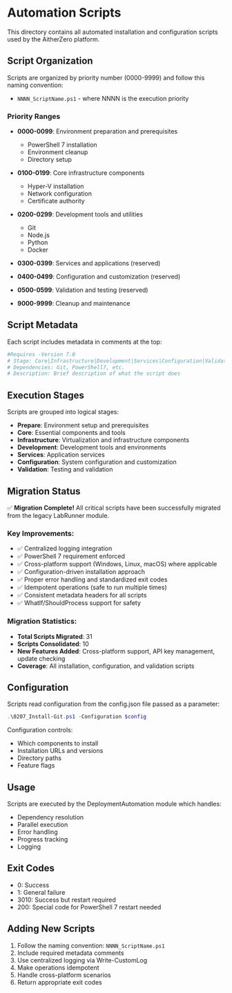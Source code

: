 # Automation Scripts

This directory contains all automated installation and configuration scripts used by the AitherZero platform.

## Script Organization

Scripts are organized by priority number (0000-9999) and follow this naming convention:
- `NNNN_ScriptName.ps1` - where NNNN is the execution priority

### Priority Ranges

- **0000-0099**: Environment preparation and prerequisites
  - PowerShell 7 installation
  - Environment cleanup
  - Directory setup
  
- **0100-0199**: Core infrastructure components
  - Hyper-V installation
  - Network configuration
  - Certificate authority
  
- **0200-0299**: Development tools and utilities
  - Git
  - Node.js
  - Python
  - Docker
  
- **0300-0399**: Services and applications (reserved)

- **0400-0499**: Configuration and customization (reserved)

- **0500-0599**: Validation and testing (reserved)

- **9000-9999**: Cleanup and maintenance

## Script Metadata

Each script includes metadata in comments at the top:
```powershell
#Requires -Version 7.0
# Stage: Core|Infrastructure|Development|Services|Configuration|Validation
# Dependencies: Git, PowerShell7, etc.
# Description: Brief description of what the script does
```

## Execution Stages

Scripts are grouped into logical stages:
- **Prepare**: Environment setup and prerequisites
- **Core**: Essential components and tools
- **Infrastructure**: Virtualization and infrastructure components
- **Development**: Development tools and environments
- **Services**: Application services
- **Configuration**: System configuration and customization
- **Validation**: Testing and validation

## Migration Status

✅ **Migration Complete!** All critical scripts have been successfully migrated from the legacy LabRunner module.

### Key Improvements:
- ✅ Centralized logging integration
- ✅ PowerShell 7 requirement enforced
- ✅ Cross-platform support (Windows, Linux, macOS) where applicable
- ✅ Configuration-driven installation approach
- ✅ Proper error handling and standardized exit codes
- ✅ Idempotent operations (safe to run multiple times)
- ✅ Consistent metadata headers for all scripts
- ✅ WhatIf/ShouldProcess support for safety

### Migration Statistics:
- **Total Scripts Migrated**: 31
- **Scripts Consolidated**: 10
- **New Features Added**: Cross-platform support, API key management, update checking
- **Coverage**: All installation, configuration, and validation scripts

## Configuration

Scripts read configuration from the config.json file passed as a parameter:
```powershell
.\0207_Install-Git.ps1 -Configuration $config
```

Configuration controls:
- Which components to install
- Installation URLs and versions
- Directory paths
- Feature flags

## Usage

Scripts are executed by the DeploymentAutomation module which handles:
- Dependency resolution
- Parallel execution
- Error handling
- Progress tracking
- Logging

## Exit Codes

- 0: Success
- 1: General failure
- 3010: Success but restart required
- 200: Special code for PowerShell 7 restart needed

## Adding New Scripts

1. Follow the naming convention: `NNNN_ScriptName.ps1`
2. Include required metadata comments
3. Use centralized logging via Write-CustomLog
4. Make operations idempotent
5. Handle cross-platform scenarios
6. Return appropriate exit codes
